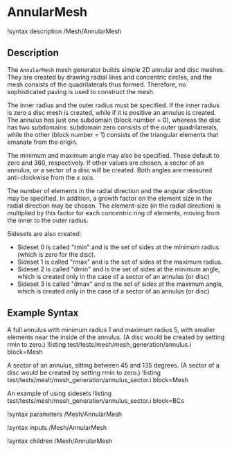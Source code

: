 # AnnularMesh

!syntax description /Mesh/AnnularMesh

## Description

The `AnnularMesh` mesh generator builds simple 2D annular and disc meshes.  They are created by drawing radial lines and concentric circles, and the mesh consists of the quadrilaterals thus formed.  Therefore, no sophisticated paving is used to construct the mesh.

The inner radius and the outer radius must be specified.  If the inner radius is zero a disc mesh is created, while if it is positive an annulus is created.  The annulus has just one subdomain (block number = 0), whereas the disc has two subdomains: subdomain zero consists of the outer quadrilaterals, while the other (block number = 1) consists of the triangular elements that emanate from the origin.

The minimum and maximum angle may also be specified.  These default to zero and 360, respectively.  If other values are chosen, a sector of an annulus, or a sector of a disc will be created.  Both angles are measured anti-clockwise from the $x$ axis.

The number of elements in the radial direction and the angular direction may be specified.  In addition, a growth factor on the element size in the radial direction may be chosen.  The element-size (in the radial direction) is multiplied by this factor for each concentric ring of elements, moving from the inner to the outer radius.

Sidesets are also created:

* Sideset 0 is called "rmin" and is the set of sides at the minimum radius (which is zero for the disc).
* Sideset 1 is called "rmax" and is the set of sides at the maximum radius.
* Sideset 2 is called "dmin" and is the set of sides at the minimum angle, which is created only in the case of a sector of an annulus (or disc)
* Sideset 3 is called "dmax" and is the set of sides at the maximum angle, which is created only in the case of a sector of an annulus (or disc)

## Example Syntax

A full annulus with minimum radius 1 and maximum radius 5, with smaller elements near the inside of the annulus.  (A disc would be created by setting rmin to zero.)
!listing test/tests/mesh/mesh_generation/annulus.i block=Mesh

A sector of an annulus, sitting between 45 and 135 degrees.  (A sector of a disc would be created by setting rmin to zero.)
!listing test/tests/mesh/mesh_generation/annulus_sector.i block=Mesh

An example of using sidesets
!listing test/tests/mesh/mesh_generation/annulus_sector.i block=BCs

!syntax parameters /Mesh/AnnularMesh

!syntax inputs /Mesh/AnnularMesh

!syntax children /Mesh/AnnularMesh
